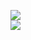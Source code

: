 [![](https://img.shields.io/badge/Made%20With-Github%20Spray-lightgrey.svg?style=for-the-badge&logo=github)](https://github.com/Annihil/github-spray#32484)  
[![](https://i.imgur.com/2DrTn0Z.gif)](https://github.com/Annihil/github-spray)